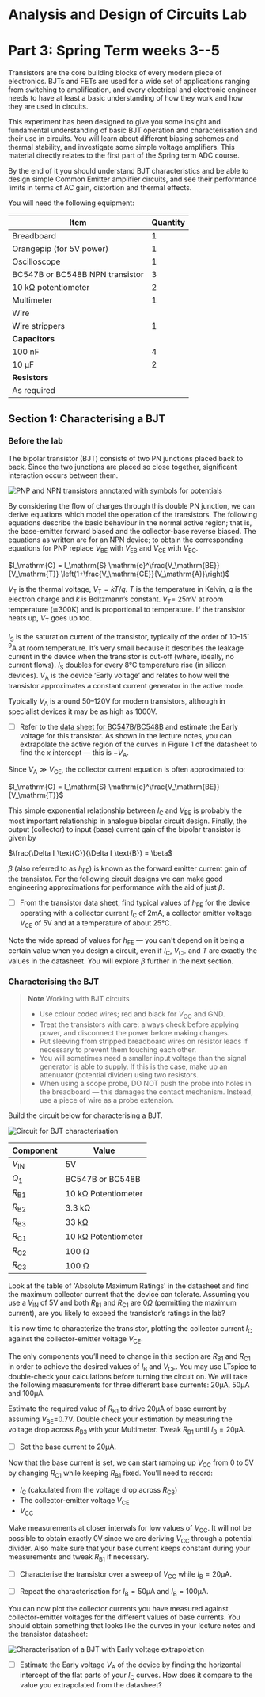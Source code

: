 # Analysis and Design of Circuits Lab
# Part 3: Spring Term weeks 3--5

Transistors are the core building blocks of every modern piece of electronics. 
BJTs and FETs are used for a wide set of applications ranging from switching to amplification, and every electrical and electronic engineer needs to have at least a basic understanding of how they work and how they are used in circuits.

This experiment has been designed to give you some insight and fundamental understanding of basic BJT operation and characterisation and their use in circuits. 
You will learn about different biasing schemes and thermal stability, and investigate some simple voltage amplifiers. 
This material directly relates to the first part of the Spring term ADC course.

By the end of it you should understand BJT characteristics and be able to design simple Common Emitter amplifier circuits, and see their performance limits in terms of AC gain, distortion and thermal effects.
    
You will need the following equipment:
    
| **Item** | **Quantity** |
| ---- | -------- |
| Breadboard | 1 |
| Orangepip (for 5V power) | 1 |
| Oscilloscope | 1 |
| BC547B or BC548B NPN transistor | 3 |
| 10 kΩ potentiometer | 2 |
| Multimeter | 1 |
| Wire | |	
| Wire strippers | 1 |
| **Capacitors** | | 
| 100 nF | 4 |
| 10 µF | 2 |
| **Resistors** | | 
| As required | |

## Section 1: Characterising a BJT
    
### Before the lab

The bipolar transistor (BJT) consists of two PN junctions placed back to back.
Since the two junctions are placed so close together, significant interaction occurs between them.
			
 ![PNP and NPN transistors annotated with symbols for potentials](graphics/bjts.png)
            
By considering the flow of charges through this double PN junction, we can derive equations which model the operation of the transistors.
The following equations describe the basic behaviour in the normal active region; that is, the base-emitter forward biased and the collector-base reverse biased.
The equations as written are for an NPN device; to obtain the corresponding equations for PNP replace $V_\text{BE}$ with $V_\text{EB}$ and $V_\text{CE}$ with $V_\text{EC}$.
            
$I_\mathrm{C} = I_\mathrm{S} \mathrm{e}^\frac{V_\mathrm{BE}}{V_\mathrm{T}} \left(1+\frac{V_\mathrm{CE}}{V_\mathrm{A}}\right)$
            
$V_\text{T}$ is the thermal voltage, $V_\mathrm{T} = kT/q$.
$T$ is the temperature in Kelvin, $q$ is the electron charge and $k$ is Boltzmann’s constant.
$V_\mathrm{T} =$ 25mV at room temperature (≅300K) and is proportional to temperature.  If the transistor heats up, $V_\text{T}$ goes up too.
            
$I_\text{S}$ is the saturation current of the transistor, typically of the order of 10–15<sup>-9</sup>A at room temperature.
It’s very small because it describes the leakage current in the device when the transistor is cut-off (where, ideally, no current flows). 
$I_\text{S}$ doubles for every 8°C temperature rise (in silicon devices). 
$V_\text{A}$ is the device ‘Early voltage’ and relates to how well the transistor approximates a constant current generator in the active mode. 
            
Typically $V_\mathrm{A}$ is around 50–120V for modern transistors, although in specialist devices it may be as high as 1000V. 
            
- [ ] Refer to the [data sheet for BC547B/BC548B](https://www.mouser.co.uk/datasheet/2/308/1/BC550_D-2310266.pdf) and estimate the Early voltage for this transistor. As shown in the lecture notes, you can extrapolate the active region of the curves in Figure 1 of the datasheet to find the $x$ intercept — this is $-V_\mathrm{A}$.

Since $V_\mathrm{A}\gg V_\mathrm{CE}$, the collector current equation is often approximated to:
            
$I_\mathrm{C} = I_\mathrm{S} \mathrm{e}^\frac{V_\mathrm{BE}}{V_\mathrm{T}}$
            
This simple exponential relationship between $I_\mathrm{C}$ and $V_\mathrm{BE}$ is probably the most important relationship in analogue bipolar circuit design.
Finally, the output (collector) to input (base) current gain of the bipolar transistor is given by 
            
$\frac{\Delta I_\text{C}}{\Delta I_\text{B}} = \beta$
            
$\beta$ (also referred to as $h_\mathrm{FE}$) is known as the forward emitter current gain of the transistor.
For the following circuit designs we can make good engineering approximations for performance with the aid of just $\beta$.
            
- [ ] From the transistor data sheet, find typical values of $h_\mathrm{FE}$ for the device operating with a collector current $I_\mathrm{C}$ of 2mA, a collector emitter voltage $V_\mathrm{CE}$ of 5V and at a temperature of about 25°C.

Note the wide spread of values for $h_\mathrm{FE}$ — you can't depend on it being a certain value when you design a circuit, even if $I_\mathrm{C}$, $V_\mathrm{CE}$ and $T$ are exactly the values in the datasheet.
You will explore $\beta$ further in the next section.

### Characterising the BJT

> **Note** Working with BJT circuits
> - Use colour coded wires; red and black for $V_\mathrm{CC}$ and GND.
> - Treat the transistors with care: always check before applying power, and disconnect the power before making changes.
> - Put sleeving from stripped breadboard wires on resistor leads if necessary to prevent them touching each other.
> - You will sometimes need a smaller input voltage than the signal generator is able to supply. If this is the case, make up an attenuator (potential divider) using two resistors.
> - When using a scope probe, DO NOT push the probe into holes in the breadboard — this damages the contact mechanism.  Instead, use a piece of wire as a probe extension.

Build the circuit below for characterising a BJT.

![Circuit for BJT characterisation](graphics/bjtCharacter.png)
            
| **Component** | **Value** |
| ------------- | --------- |
| $V_\text{IN}$ |	5V |
| $Q_\text{1}$ | BC547B or BC548B |
| $R_\text{B1}$ | 10 kΩ Potentiometer |
| $R_\text{B2}$ |	3.3 kΩ |
| $R_\text{B3}$ |	33 kΩ |
| $R_\text{C1}$ |	10 kΩ Potentiometer |
| $R_\text{C2}$ |	100 Ω |
| $R_\text{C3}$ |	100 Ω |

Look at the table of 'Absolute Maximum Ratings' in the datasheet and find the maximum collector current that the device can tolerate.
Assuming you use a $V_\text{IN}$ of 5V and both $R_\text{B1}$ and $R_\text{C1}$ are $0\Omega$ (permitting the maximum current), are you likely to exceed the transistor’s ratings in the lab?
        
It is now time to characterize the transistor, plotting the collector current $I_\text{C}$ against the collector-emitter voltage $V_\text{CE}$.
        
The only components you’ll need to change in this section are $R_\text{B1}$ and $R_\text{C1}$ in order to achieve the desired values of $I_\text{B}$ and $V_\text{CE}$.
You may use LTspice to double-check your calculations before turning the circuit on. We will take the following measurements for three different base currents: 20µA, 50µA and 100µA. 

Estimate the required value of $R_\text{B1}$ to drive 20µA of base current by assuming $V_\text{BE}$=0.7V.
Double check your estimation by measuring the voltage drop across $R_\text{B3}$ with your Multimeter.
Tweak $R_\text{B1}$ until $I_\text{B}=20$µA.
        
- [ ] Set the base current to 20µA.
        
Now that the base current is set, we can start ramping up $V_\text{CC}$ from 0 to 5V by changing $R_\text{C1}$ while keeping $R_\text{B1}$ fixed.
You’ll need to record:
        
- $I_\text{C}$ (calculated from the voltage drop across $R_\text{C3}$)
- The collector-emitter voltage $V_\text{CE}$
- $V_\text{CC}$
        
Make measurements at closer intervals for low values of $V_\text{CC}$. 
It will not be possible to obtain exactly 0V since we are deriving $V_\text{CC}$ through a potential divider.
Also make sure that your base current keeps constant during your measurements and tweak $R_\text{B1}$ if necessary.
        
- [ ] Characterise the transistor over a sweep of $V_\text{CC}$ while $I_\text{B}=20$µA.
        
- [ ] Repeat the characterisation for $I_\text{B}=50$µA and $I_\text{B}=100$µA.
        
You can now plot the collector currents you have measured against collector-emitter voltages for the different values of base currents.
You should obtain something that looks like the curves in your lecture notes and the transistor datasheet:
        
![Characterisation of a BJT with Early voltage extrapolation](graphics/bjtchar.png)
        
- [ ] Estimate the Early voltage $V_\text{A}$ of the device by finding the horizontal intercept of the flat parts of your $I_\text{C}$ curves. How does it compare to the value you extrapolated from the datasheet?
